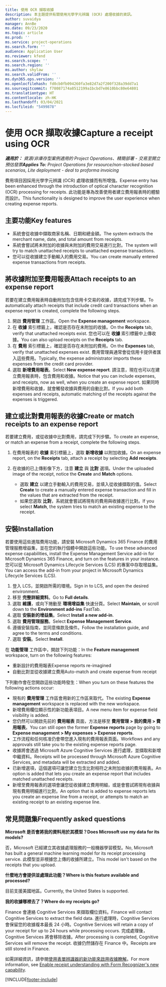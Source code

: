 ```yaml
---
title: 使用 OCR 擷取收據
description: 本主題提供有關使用光學字元辨識 (OCR) 處理收據的資訊。
author: suvaidya
manager: AnnBe
ms.date: 09/23/2020
ms.topic: article
ms.prod: ''
ms.service: project-operations
ms.search.form: ''
audience: Application User
ms.reviewer: kfend
ms.search.scope: ''
ms.search.region: ''
ms.author: shylaw
ms.search.validFrom: ''
ms.dyn365.ops.version: ''
ms.openlocfilehash: fd0cb0fb094260fa3e82d7a2f200f328a39dd7a1
ms.sourcegitcommit: f78087174a8512199a1bcbd7e8610bbc80e64801
ms.translationtype: HT
ms.contentlocale: zh-HK
ms.lasthandoff: 03/04/2021
ms.locfileid: "5499878"
---
```

# <a name="capture-a-receipt-using-ocr"></a><span data-ttu-id="7f78c-103">使用 OCR 擷取收據</span><span class="sxs-lookup"><span data-stu-id="7f78c-103">Capture a receipt using OCR</span></span>

<span data-ttu-id="7f78c-104">_**適用於：** 資源/非庫存型案例適用的 Project Operations、精簡部署 - 交易至開立預估發票_</span><span class="sxs-lookup"><span data-stu-id="7f78c-104">_**Applies To:** Project Operations for resource/non-stocked based scenarios, Lite deployment - deal to proforma invoicing_</span></span>

<span data-ttu-id="7f78c-105">費用項目因採用光學字元辨識 (OCR) 處理收據而有所增強。</span><span class="sxs-lookup"><span data-stu-id="7f78c-105">Expense entry has been enhanced through the introduction of optical character recognition (OCR) processing for receipts.</span></span> <span data-ttu-id="7f78c-106">此功能是專為改善使用者建立費用報表時的體驗而設計。</span><span class="sxs-lookup"><span data-stu-id="7f78c-106">This functionality is designed to improve the user experience when creating expense reports.</span></span>

## <a name="key-features"></a><span data-ttu-id="7f78c-107">主要功能</span><span class="sxs-lookup"><span data-stu-id="7f78c-107">Key features</span></span>

- <span data-ttu-id="7f78c-108">系統會從收據中擷取商家名稱、日期和總金額。</span><span class="sxs-lookup"><span data-stu-id="7f78c-108">The system extracts the merchant name, date, and total amount from receipts.</span></span>
- <span data-ttu-id="7f78c-109">系統會嘗試將未附加的收據與未附加的費用交易進行比對。</span><span class="sxs-lookup"><span data-stu-id="7f78c-109">The system will try to match unattached receipts to unattached expense transactions.</span></span>
- <span data-ttu-id="7f78c-110">您可以從收據建立手動輸入的費用交易。</span><span class="sxs-lookup"><span data-stu-id="7f78c-110">You can create manually entered expense transactions from receipts.</span></span>

## <a name="attach-receipts-to-an-expense-report"></a><span data-ttu-id="7f78c-111">將收據附加至費用報表</span><span class="sxs-lookup"><span data-stu-id="7f78c-111">Attach receipts to an expense report</span></span>

<span data-ttu-id="7f78c-112">若要在建立費用報表時自動附加包含信用卡交易的收據，請完成下列步驟。</span><span class="sxs-lookup"><span data-stu-id="7f78c-112">To automatically attach receipts that include credit card transactions when an expense report is created, complete the following steps.</span></span>

  1. <span data-ttu-id="7f78c-113">開啟 **費用管理** 工作區。</span><span class="sxs-lookup"><span data-stu-id="7f78c-113">Open the **Expense management** workspace.</span></span>
  2. <span data-ttu-id="7f78c-114">在 **收據** 索引標籤上，確認是否存在未附加的收據。</span><span class="sxs-lookup"><span data-stu-id="7f78c-114">On the **Receipts** tab, verify that unattached receipts exist.</span></span> <span data-ttu-id="7f78c-115">您也可以在 **收據** 索引標籤中上傳收據。</span><span class="sxs-lookup"><span data-stu-id="7f78c-115">You can also upload receipts on the **Receipts** tab.</span></span>
  3. <span data-ttu-id="7f78c-116">在 **費用** 索引標籤上，確認是否存在未附加的費用。</span><span class="sxs-lookup"><span data-stu-id="7f78c-116">On the **Expenses** tab, verify that unattached expenses exist.</span></span> <span data-ttu-id="7f78c-117">費用管理員通常會從信用卡提供者匯入這些費用。</span><span class="sxs-lookup"><span data-stu-id="7f78c-117">Typically, the expense administrator imports these expenses from the credit card provider.</span></span>
  4. <span data-ttu-id="7f78c-118">選取 **新增費用報表**。</span><span class="sxs-lookup"><span data-stu-id="7f78c-118">Select **New expense report**.</span></span> <span data-ttu-id="7f78c-119">請注意，現在也可以在建立費用報表時，包含費用和收據。</span><span class="sxs-lookup"><span data-stu-id="7f78c-119">Notice that you can include expenses, and receipts, now as well, when you create an expense report.</span></span> <span data-ttu-id="7f78c-120">如果同時新增費用和收據，就會觸發收據與費用的自動比對。</span><span class="sxs-lookup"><span data-stu-id="7f78c-120">If you add both expenses and receipts, automatic matching of the receipts against the expenses is triggered.</span></span>

## <a name="create-or-match-receipts-to-an-expense-report"></a><span data-ttu-id="7f78c-121">建立或比對費用報表的收據</span><span class="sxs-lookup"><span data-stu-id="7f78c-121">Create or match receipts to an expense report</span></span>
<span data-ttu-id="7f78c-122">若要建立費用，或從收據中比對費用，請完成下列步驟。</span><span class="sxs-lookup"><span data-stu-id="7f78c-122">To create an expense, or match an expense from a receipt, complete the following steps.</span></span>

  1. <span data-ttu-id="7f78c-123">在費用報表的 **收據** 索引標籤上，選取 **新增收據** 以附加收據。</span><span class="sxs-lookup"><span data-stu-id="7f78c-123">On an expense report, on the **Receipts** tab, attach a receipt by selecting **Add receipts**.</span></span>
  2. <span data-ttu-id="7f78c-124">在收據的已上傳影像下方，注意 **建立** 與 **比對** 選項。</span><span class="sxs-lookup"><span data-stu-id="7f78c-124">Under the uploaded image of the receipt, notice the **Create** and **Match** options.</span></span>

      - <span data-ttu-id="7f78c-125">選取 **建立** 以建立手動輸入的費用交易，並填入從收據擷取的值。</span><span class="sxs-lookup"><span data-stu-id="7f78c-125">Select **Create** to create a manually entered expense transaction and fill in the values that are extracted from the receipt.</span></span>
      - <span data-ttu-id="7f78c-126">如果您選取 **比對**，系統就會嘗試將現有的費用與收據進行比對。</span><span class="sxs-lookup"><span data-stu-id="7f78c-126">If you select **Match**, the system tries to match an existing expense to the receipt.</span></span>

## <a name="installation"></a><span data-ttu-id="7f78c-127">安裝</span><span class="sxs-lookup"><span data-stu-id="7f78c-127">Installation</span></span>

<span data-ttu-id="7f78c-128">若要使用這些進階費用功能，請安裝 Microsoft Dynamics 365 Finance 的費用管理服務增益集，並在您的執行個體中開啟這些功能。</span><span class="sxs-lookup"><span data-stu-id="7f78c-128">To use these advanced expense capabilities, install the Expense Management Service add-in for Microsoft Dynamics 365 Finance, and turn on the features in your instance.</span></span> <span data-ttu-id="7f78c-129">您可以從 Microsoft Dynamics Lifecycle Services (LCS) 的專案中存取增益集。</span><span class="sxs-lookup"><span data-stu-id="7f78c-129">You can access the add-in from your project in Microsoft Dynamics Lifecycle Services (LCS).</span></span>

1. <span data-ttu-id="7f78c-130">登入 LCS，並開啟所需的環境。</span><span class="sxs-lookup"><span data-stu-id="7f78c-130">Sign in to LCS, and open the desired environment.</span></span>
2. <span data-ttu-id="7f78c-131">移至 **完整詳細資料**。</span><span class="sxs-lookup"><span data-stu-id="7f78c-131">Go to **Full details**.</span></span>
3. <span data-ttu-id="7f78c-132">選取 **維護**，或向下捲動至 **環境增益集** 快速分頁。</span><span class="sxs-lookup"><span data-stu-id="7f78c-132">Select **Maintain**, or scroll down to the **Environment add-ins** FastTab.</span></span>
4. <span data-ttu-id="7f78c-133">選取 **安裝新的增益集**。</span><span class="sxs-lookup"><span data-stu-id="7f78c-133">Select **Install a new add-in**.</span></span>
5. <span data-ttu-id="7f78c-134">選取 **費用管理服務**。</span><span class="sxs-lookup"><span data-stu-id="7f78c-134">Select **Expense Management Service**.</span></span>
6. <span data-ttu-id="7f78c-135">遵循安裝指南，並同意條款及條件。</span><span class="sxs-lookup"><span data-stu-id="7f78c-135">Follow the installation guide, and agree to the terms and conditions.</span></span>
7. <span data-ttu-id="7f78c-136">選取 **安裝**。</span><span class="sxs-lookup"><span data-stu-id="7f78c-136">Select **Install**.</span></span>

<span data-ttu-id="7f78c-137">在 **功能管理** 工作區中，開啟下列功能：</span><span class="sxs-lookup"><span data-stu-id="7f78c-137">In the **Feature management** workspace, turn on the following features:</span></span>

- <span data-ttu-id="7f78c-138">重新設計的費用報表</span><span class="sxs-lookup"><span data-stu-id="7f78c-138">Expense reports re-imagined</span></span>
- <span data-ttu-id="7f78c-139">自動比對並從收據建立費用</span><span class="sxs-lookup"><span data-stu-id="7f78c-139">Auto-match and create expense from receipt</span></span>

<span data-ttu-id="7f78c-140">下列動作會在您開啟這些功能時發生：</span><span class="sxs-lookup"><span data-stu-id="7f78c-140">When you turn on these features the following actions occur:</span></span>

- <span data-ttu-id="7f78c-141">現有的 **費用管理** 工作區會用新的工作區來取代。</span><span class="sxs-lookup"><span data-stu-id="7f78c-141">The existing **Expense management** workspace is replaced with the new workspace.</span></span>
- <span data-ttu-id="7f78c-142">新增費用欄位顯示性的新功能表項目。</span><span class="sxs-lookup"><span data-stu-id="7f78c-142">A new menu item for expense field visibility is added.</span></span>
- <span data-ttu-id="7f78c-143">您仍然可以開啟先前的 **費用報表** 頁面，方法是移至 **費用管理 > 我的費用 > 費用報表**。</span><span class="sxs-lookup"><span data-stu-id="7f78c-143">You can still open the former **Expense reports** page by going to **Expense management > My expenses > Expense reports**.</span></span>
- <span data-ttu-id="7f78c-144">工作流程和任何核准仍會帶您進入現有的費用報表頁面。</span><span class="sxs-lookup"><span data-stu-id="7f78c-144">Workflows and any approvals still take you to the existing expense reports page.</span></span>
- <span data-ttu-id="7f78c-145">收據將會透過 Microsoft Azure Cognitive Services 進行處理，並擷取和新增中繼資料。</span><span class="sxs-lookup"><span data-stu-id="7f78c-145">Receipts will be processed through Microsoft Azure Cognitive Services, and metadata will be extracted and added.</span></span>
- <span data-ttu-id="7f78c-146">已新增選項，這個選項可讓您建立包含比對相符之未附加收據的費用報表。</span><span class="sxs-lookup"><span data-stu-id="7f78c-146">An option is added that lets you create an expense report that includes matched unattached receipts.</span></span>
- <span data-ttu-id="7f78c-147">新增至費用報表的選項會讓您從收據建立費用明細，或是會嘗試將現有收據與現有費用明細進行比對。</span><span class="sxs-lookup"><span data-stu-id="7f78c-147">An option that is added to expense reports lets you create an expense line from a receipt, or attempts to match an existing receipt to an existing expense line.</span></span>

## <a name="frequently-asked-questions"></a><span data-ttu-id="7f78c-148">常見問題集</span><span class="sxs-lookup"><span data-stu-id="7f78c-148">Frequently asked questions</span></span>

<span data-ttu-id="7f78c-149">**Microsoft 是否會將我的資料用於其模型？**</span><span class="sxs-lookup"><span data-stu-id="7f78c-149">**Does Microsoft use my data for its models?**</span></span>

<span data-ttu-id="7f78c-150">否，Microsoft 已經建立其收據處理服務的一般機器學習模型。</span><span class="sxs-lookup"><span data-stu-id="7f78c-150">No, Microsoft has built a general machine learning model for its receipt processing service.</span></span> <span data-ttu-id="7f78c-151">此模型並非根據您上傳的收據所建立。</span><span class="sxs-lookup"><span data-stu-id="7f78c-151">This model isn't based on the receipts that you upload.</span></span>

<span data-ttu-id="7f78c-152">**什麼地方會提供並處理此功能？**</span><span class="sxs-lookup"><span data-stu-id="7f78c-152">**Where is this feature available and processed?**</span></span>

<span data-ttu-id="7f78c-153">目前支援美國地區。</span><span class="sxs-lookup"><span data-stu-id="7f78c-153">Currently, the United States is supported.</span></span>

<span data-ttu-id="7f78c-154">**我的收據哪裡去了？**</span><span class="sxs-lookup"><span data-stu-id="7f78c-154">**Where do my receipts go?**</span></span>

<span data-ttu-id="7f78c-155">Finance 會連絡 Cognitive Services 來擷取欄位資料。</span><span class="sxs-lookup"><span data-stu-id="7f78c-155">Finance will contact Cognitive Services to extract the field data.</span></span> <span data-ttu-id="7f78c-156">進行處理時，Cognitive Services 會保留您的收據複本最長 24 小時。</span><span class="sxs-lookup"><span data-stu-id="7f78c-156">Cognitive Services will retain a copy of your receipt for up to 24 hours while processing occurs.</span></span> <span data-ttu-id="7f78c-157">完成處理後，Cognitive Services 將會移除收據。</span><span class="sxs-lookup"><span data-stu-id="7f78c-157">After processing is completed, Cognitive Services will remove the receipt.</span></span> <span data-ttu-id="7f78c-158">收據仍然儲存在 Finance 中。</span><span class="sxs-lookup"><span data-stu-id="7f78c-158">Receipts are still stored in Finance.</span></span>

<span data-ttu-id="7f78c-159">如需詳細資訊，請參閱[使用表單辨識器的新功能來啟用收據瞭解](https://azure.microsoft.com/blog/enable-receipt-understanding-with-form-recognizer-s-new-capability/)。</span><span class="sxs-lookup"><span data-stu-id="7f78c-159">For more information, see [Enable receipt understanding with Form Recognizer's new capability](https://azure.microsoft.com/blog/enable-receipt-understanding-with-form-recognizer-s-new-capability/).</span></span>


[!INCLUDE[footer-include](../includes/footer-banner.md)]

